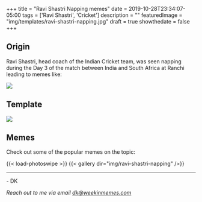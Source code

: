 +++
title = "Ravi Shastri Napping memes"
date = 2019-10-28T23:34:07-05:00
tags = ['Ravi Shastri', 'Cricket']
description = ""
featuredImage = "img/templates/ravi-shastri-napping.jpg"
draft = true
showthedate = false
+++


## Origin
Ravi Shastri, head coach of the Indian Cricket team, was seen napping during the Day 3 of the match between India and South Africa at Ranchi leading to memes like:

<!--more-->
![](img/ravi-shastri-napping/ravi-shastri-napping-011.png)

## Template

![](img/templates/ravi-shastri-napping.jpg)

## Memes

Check out some of the popular memes on the topic:

{{< load-photoswipe >}}
{{< gallery dir="img/ravi-shastri-napping" />}}


---
\- DK

*Reach out to me via email dk@weekinmemes.com*